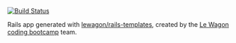 [![Build Status](https://travis-ci.com/ejohnst2/product_hunt_clone.svg?branch=master)](https://travis-ci.com/ejohnst2/product_hunt_clone)

Rails app generated with [lewagon/rails-templates](https://github.com/lewagon/rails-templates), created by the [Le Wagon coding bootcamp](https://www.lewagon.com) team.
